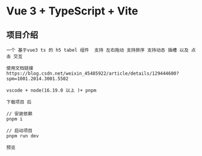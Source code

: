 # Vue 3 + TypeScript + Vite

## 项目介绍

```
一个 基于vue3 ts 的 h5 tabel 组件  支持 左右拖动 支持排序 支持动态 插槽 以及 点击 交互

使用文档链接  https://blog.csdn.net/weixin_45485922/article/details/129444600?spm=1001.2014.3001.5502

```

```
vscode + node(16.19.0 以上 )+ pnpm

下载项目 后

// 安装依赖
pnpm i

// 启动项目
pnpm run dev

预览

```

